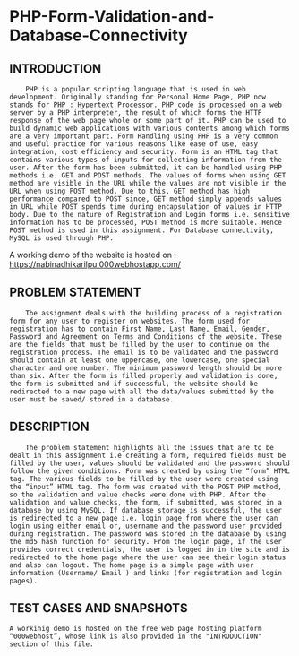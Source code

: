# PHP-Form-Validation-and-Database-Connectivity
## INTRODUCTION

		PHP is a popular scripting language that is used in web development. Originally standing for Personal Home Page, PHP now stands for PHP : Hypertext Processor. PHP code is processed on a web server by a PHP interpreter, the result of which forms the HTTP response of the web page whole or some part of it. PHP can be used to build dynamic web applications with various contents among which forms are a very important part. Form Handling using PHP is a very common and useful practice for various reasons like ease of use, easy integration, cost efficiency and security. Form is an HTML tag that contains various types of inputs for collecting information from the user. After the form has been submitted, it can be handled using PHP methods i.e. GET and POST methods. The values of forms when using GET method are visible in the URL while the values are not visible in the URL when using POST method. Due to this, GET method has high performance compared to POST since, GET method simply appends values in URL while POST spends time during encapsulation of values in HTTP body. Due to the nature of Registration and Login forms i.e. sensitive information has to be processed, POST method is more suitable. Hence POST method is used in this assignment. For Database connectivity, MySQL is used through PHP.

  A working demo of the website is hosted on : https://nabinadhikarilpu.000webhostapp.com/

## PROBLEM STATEMENT

		The assignment deals with the building process of a registration form for any user to register on websites. The form used for registration has to contain First Name, Last Name, Email, Gender, Password and Agreement on Terms and Conditions of the website. These are the fields that must be filled by the user to continue on the registration process. The email is to be validated and the password should contain at least one uppercase, one lowercase, one special character and one number. The minimum password length should be more than six. After the form is filled properly and validation is done, the form is submitted and if successful, the website should be redirected to a new page with all the data/values submitted by the user must be saved/ stored in a database.


## DESCRIPTION

		The problem statement highlights all the issues that are to be dealt in this assignment i.e creating a form, required fields must be filled by the user, values should be validated and the password should follow the given conditions. Form was created by using the “form” HTML tag. The various fields to be filled by the user were created using the “input” HTML tag. The form was created with the POST PHP method, so the validation and value checks were done with PHP. After the validation and value checks, the form, if submitted, was stored in a database by using MySQL. If database storage is successful, the user is redirected to a new page i.e. login page from where the user can login using either email or, username and the password user provided during registration. The password was stored in the database by using the md5 hash function for security. From the login page, if the user provides correct credentials, the user is logged in in the site and is redirected to the home page where the user can see their login status and also can logout. The home page is a simple page with user information (Username/ Email ) and links (for registration and login pages).
	


## TEST CASES AND SNAPSHOTS

 	A workinig demo is hosted on the free web page hosting platform “000webhost”, whose link is also provided in the "INTRODUCTION" section of this file.

